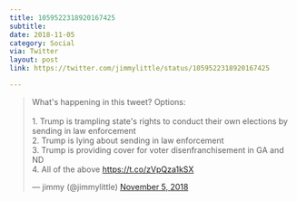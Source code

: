 ```yaml
---
title: 1059522318920167425
subtitle:
date: 2018-11-05
category: Social
via: Twitter
layout: post
link: https://twitter.com/jimmylittle/status/1059522318920167425

---
```


<blockquote class="twitter-tweet" data-lang="en"><p lang="en" dir="ltr">What&#39;s happening in this tweet? Options:<br><br>1. Trump is trampling state&#39;s rights to conduct their own elections by sending in law enforcement<br>2. Trump is lying about sending in law enforcement<br>3. Trump is providing cover for voter disenfranchisement in GA and ND<br>4. All of the above <a href="https://t.co/zVpQza1kSX">https://t.co/zVpQza1kSX</a></p>&mdash; jimmy (@jimmylittle) <a href="https://twitter.com/jimmylittle/status/1059522318920167425?ref_src=twsrc%5Etfw">November 5, 2018</a></blockquote>
<script async src="https://platform.twitter.com/widgets.js" charset="utf-8"></script>